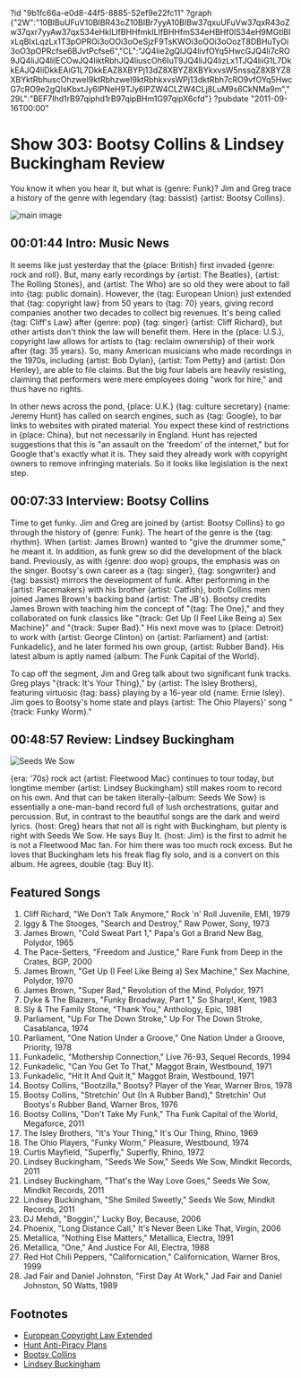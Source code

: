 ?id "9b1fc66a-e0d8-44f5-8885-52ef9e22fc11"
?graph {"2W":"10BIBuUFuV10BIBR43oZ10BIBr7yyA10BIBw37qxuUFuVw37qxR43oZw37qxr7yyAw37qxS34eHkILIfBHHfmkILIfBHHfmS34eHBHf0lS34eH9MGtlBIxLqBIxLqzLx1T3pOPROi3oOOi3oOeSjzF9TsKWOi3oOOi3oOozT8DBHuTyOi3oO3pOPRcfse6BJvtPcfse6","CL":"JQ4lie2gQlJQ4livfOYq5HwcGJQ4li7cRO9JQ4liJQ4lilECOwJQ4liktRbhJQ4liuscOh6IuT9JQ4liJQ4lizLx1TJQ4liiG1L7DkkEAJQ4liDkkEAiG1L7DkkEAZ8XBYPj13dZ8XBYZ8XBYkxvsW5nssqZ8XBYZ8XBYktRbhuscOhzweI9ktRbhzweI9ktRbhkxvsWPj13dktRbh7cRO9vfOYq5HwcG7cRO9e2gQlsKbxtJy6lPNeH9TJy6lPZW4CLZW4CLj8LuM9s6CkNMa9m","29L":"BEF7Ihd1rB97qiphd1rB97qipBHm1G97qipX6cfd"}
?pubdate "2011-09-16T00:00"

# Show 303: Bootsy Collins & Lindsey Buckingham Review
You know it when you hear it, but what is {genre: Funk}? Jim and Greg trace a history of the genre with legendary {tag: bassist} {artist: Bootsy Collins}.

![main image](https://static.soundopinions.org/images/2011/bootsy.jpg)

## 00:01:44 Intro: Music News
It seems like just yesterday that the {place: British} first invaded {genre: rock and roll}. But, many early recordings by {artist: The Beatles}, {artist: The Rolling Stones}, and {artist: The Who} are so old they were about to fall into {tag: public domain}. However, the {tag: European Union} just extended that {tag: copyright law} from 50 years to {tag: 70} years, giving record companies another two decades to collect big revenues. It's being called {tag: Cliff's Law} after {genre: pop} {tag: singer} {artist: Cliff Richard}, but other artists don't think the law will benefit them. Here in the {place: U.S.}, copyright law allows for artists to {tag: reclaim ownership} of their work after {tag: 35 years}. So, many American musicians who made recordings in the 1970s, including {artist: Bob Dylan}, {artist: Tom Petty} and {artist: Don Henley}, are able to file claims. But the big four labels are heavily resisting, claiming that performers were mere employees doing "work for hire," and thus have no rights.

In other news across the pond, {place: U.K.} {tag: culture secretary} {name: Jeremy Hunt} has called on search engines, such as {tag: Google}, to bar links to websites with pirated material. You expect these kind of restrictions in {place: China}, but not necessarily in England. Hunt has rejected suggestions that this is "an assault on the 'freedom' of the internet," but for Google that's exactly what it is. They said they already work with copyright owners to remove infringing materials. So it looks like legislation is the next step. 

## 00:07:33 Interview: Bootsy Collins
Time to get funky. Jim and Greg are joined by {artist: Bootsy Collins} to go through the history of {genre: Funk}. The heart of the genre is the {tag: rhythm}. When {artist: James Brown} wanted to "give the drummer some," he meant it. In addition, as funk grew so did the development of the black band. Previously, as with {genre: doo wop} groups, the emphasis was on the singer. Bootsy's own career as a {tag: singer}, {tag: songwriter} and {tag: bassist} mirrors the development of funk. After performing in the {artist: Pacemakers} with his brother {artist: Catfish}, both Collins men joined James Brown's backing band {artist: The JB's}. Bootsy credits James Brown with teaching him the concept of "{tag: The One}," and they collaborated on funk classics like "{track: Get Up (I Feel Like Being a) Sex Machine}" and "{track: Super Bad}." His next move was to {place: Detroit} to work with {artist: George Clinton} on {artist: Parliament} and {artist: Funkadelic}, and he later formed his own group, {artist: Rubber Band}. His latest album is aptly named {album: The Funk Capital of the World}.

To cap off the segment, Jim and Greg talk about two significant funk tracks. Greg plays "{track: It's Your Thing}," by {artist: The Isley Brothers}, featuring virtuosic {tag: bass} playing by a 16-year old {name: Ernie Isley}. Jim goes to Bootsy's home state and plays {artist: The Ohio Players}' song "{track: Funky Worm}." 

## 00:48:57 Review: Lindsey Buckingham
![Seeds We Sow](https://static.soundopinions.org/assets/303/29L0.jpg)

{era: '70s} rock act {artist: Fleetwood Mac} continues to tour today, but longtime member {artist: Lindsey Buckingham} still makes room to record on his own. And that can be taken literally-{album: Seeds We Sow} is essentially a one-man-band record full of lush orchestrations, guitar and percussion. But, in contrast to the beautiful songs are the dark and weird lyrics. {host: Greg} hears that not all is right with Buckingham, but plenty is right with Seeds We Sow. He says Buy It. {host: Jim} is the first to admit he is not a Fleetwood Mac fan. For him there was too much rock excess. But he loves that Buckingham lets his freak flag fly solo, and is a convert on this album. He agrees, double {tag: Buy It}.

## Featured Songs
1. Cliff Richard, "We Don't Talk Anymore," Rock 'n' Roll Juvenile, EMI, 1979
2. Iggy & The Stooges, "Search and Destroy," Raw Power, Sony, 1973
3. James Brown, "Cold Sweat Part 1," Papa's Got a Brand New Bag, Polydor, 1965
4. The Pace-Setters, "Freedom and Justice," Rare Funk from Deep in the Crates, BGP, 2000
5. James Brown, "Get Up (I Feel Like Being a) Sex Machine," Sex Machine, Polydor, 1970
6. James Brown, "Super Bad," Revolution of the Mind, Polydor, 1971
7. Dyke & The Blazers, "Funky Broadway, Part 1," So Sharp!, Kent, 1983
8. Sly & The Family Stone, "Thank You," Anthology, Epic, 1981
9. Parliament, "Up For The Down Stroke," Up For The Down Stroke, Casablanca, 1974
10. Parliament, "One Nation Under a Groove," One Nation Under a Groove, Priority, 1978
11. Funkadelic, "Mothership Connection," Live 76-93, Sequel Records, 1994
12. Funkadelic, "Can You Get To That," Maggot Brain, Westbound, 1971
13. Funkadelic, "Hit It And Quit It," Maggot Brain, Westbound, 1971
14. Bootsy Collins, "Bootzilla," Bootsy? Player of the Year, Warner Bros, 1978
15. Bootsy Collins, "Stretchin' Out (In A Rubber Band)," Stretchin' Out Bootys's Rubber Band, Warner Bros, 1976
16. Bootsy Collins, "Don't Take My Funk," Tha Funk Capital of the World, Megaforce, 2011
17. The Isley Brothers, "It's Your Thing," It's Our Thing, Rhino, 1969
18. The Ohio Players, "Funky Worm," Pleasure, Westbound, 1974
19. Curtis Mayfield, "Superfly," Superfly, Rhino, 1972
20. Lindsey Buckingham, "Seeds We Sow," Seeds We Sow, Mindkit Records, 2011
21. Lindsey Buckingham, "That's the Way Love Goes," Seeds We Sow, Mindkit Records, 2011
22. Lindsey Buckingham, "She Smiled Sweetly," Seeds We Sow, Mindkit Records, 2011
23. DJ Mehdi, "Boggin'," Lucky Boy, Because, 2006
24. Phoenix, "Long Distance Call," It's Never Been Like That, Virgin, 2006
25. Metallica, "Nothing Else Matters," Metallica, Electra, 1991
26. Metallica, "One," And Justice For All, Electra, 1988
27. Red Hot Chili Peppers, "Californication," Californication, Warner Bros, 1999
28. Jad Fair and Daniel Johnston, "First Day At Work," Jad Fair and Daniel Johnston, 50 Watts, 1989

## Footnotes
- [European Copyright Law Extended](http://www.bbc.com/news/entertainment-arts-14882146)
- [Hunt Anti-Piracy Plans](http://www.independent.co.uk/life-style/gadgets-and-tech/news/jeremy-hunt-calls-on-search-engines-to-back-antipiracy-plans-2355053.html)
- [Bootsy Collins](http://bootsycollins.com/)
- [Lindsey Buckingham](http://lindseybuckingham.com/)
